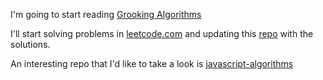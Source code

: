 I'm going to start reading [Grooking Algorithms](https://learning.oreilly.com/library/view/grokking-algorithms/9781617292231)

I'll start solving problems in [leetcode.com](https://leetcode.com/) and updating this [repo](https://github.com/israteneda/algorithms) with the solutions.

An interesting repo that I'd like to take a look is [javascript-algorithms](https://github.com/trekhleb/javascript-algorithms)